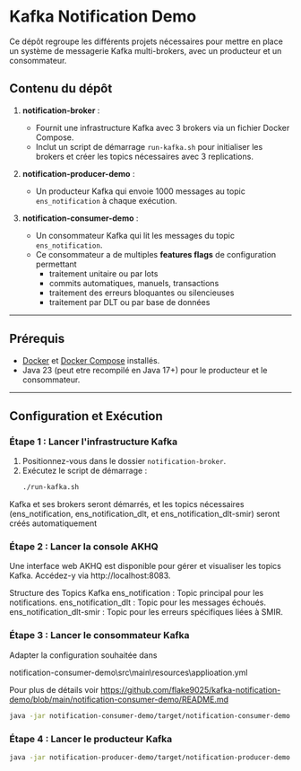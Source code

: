 # Kafka Notification Demo  

Ce dépôt regroupe les différents projets nécessaires pour mettre en place un système de messagerie Kafka multi-brokers, avec un producteur et un consommateur.  

## Contenu du dépôt  

1. **notification-broker** :  
   - Fournit une infrastructure Kafka avec 3 brokers via un fichier Docker Compose.  
   - Inclut un script de démarrage `run-kafka.sh` pour initialiser les brokers et créer les topics nécessaires avec 3 replications.  

2. **notification-producer-demo** :  
   - Un producteur Kafka qui envoie 1000 messages au topic `ens_notification` à chaque exécution.  

3. **notification-consumer-demo** :  
   - Un consommateur Kafka qui lit les messages du topic `ens_notification`.  
   - Ce consommateur a de multiples **features flags** de configuration permettant
		- traitement unitaire ou par lots
		- commits automatiques, manuels, transactions
		- traitement des erreurs bloquantes ou silencieuses
		- traitement par DLT ou par base de données

---

## Prérequis  

- [Docker](https://www.docker.com/) et [Docker Compose](https://docs.docker.com/compose/) installés.  
- Java 23 (peut etre recompilé en Java 17+) pour le producteur et le consommateur.  

---

## Configuration et Exécution  

### Étape 1 : Lancer l'infrastructure Kafka  

1. Positionnez-vous dans le dossier `notification-broker`.  
2. Exécutez le script de démarrage :  
   ```bash
   ./run-kafka.sh
   ```
  
Kafka et ses brokers seront démarrés, et les topics nécessaires (ens_notification, ens_notification_dlt, et ens_notification_dlt-smir) seront créés automatiquement

### Étape 2 : Lancer la console AKHQ

Une interface web AKHQ est disponible pour gérer et visualiser les topics Kafka.
Accédez-y via http://localhost:8083.

Structure des Topics Kafka
ens_notification : Topic principal pour les notifications.
ens_notification_dlt : Topic pour les messages échoués.
ens_notification_dlt-smir : Topic pour les erreurs spécifiques liées à SMIR.
   
### Étape 3 : Lancer le consommateur Kafka

Adapter la configuration souhaitée dans

notification-consumer-demo\src\main\resources\applioation.yml

Pour plus de détails voir https://github.com/flake9025/kafka-notification-demo/blob/main/notification-consumer-demo/README.md



   ```bash
   java -jar notification-consumer-demo/target/notification-consumer-demo.jar
   ```

### Étape 4 : Lancer le producteur Kafka

   ```bash
   java -jar notification-producer-demo/target/notification-producer-demo.jar
   ```
  